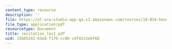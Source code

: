 ```yaml
---
content_type: resource
description: ''
file: https://ol-ocw-studio-app-qa.s3.amazonaws.com/courses/18-034-honors-differential-equations-spring-2004/15b6524261e6f17bcc0bc4f42c5ebf68_recitation_lec1.pdf
file_type: application/pdf
resourcetype: Document
title: recitation_lec1.pdf
uid: 15b65242-61e6-f17b-cc0b-c4f42c5ebf68
---
```

